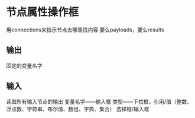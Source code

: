 # 节点属性操作框
用connections来指示节点去哪里找内容
要么payloads，要么results
## 输出
固定的变量名字

## 输入
读取所有输入节点的输出
变量名字——输入框
类型——下拉框，引用/值（整数、浮点数、字符串、布尔值、数组、字典、集合）
选择框/输入框
